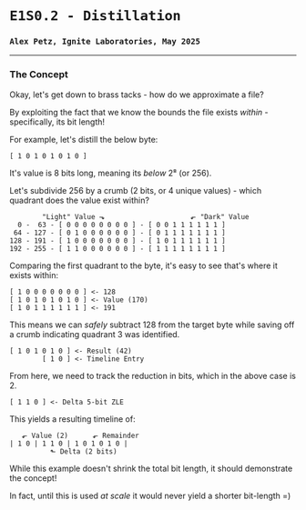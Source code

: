 # `E1S0.2 - Distillation`
### `Alex Petz, Ignite Laboratories, May 2025`

---

### The Concept
Okay, let's get down to brass tacks - how do we approximate a file?

By exploiting the fact that we know the bounds the file exists _within_ - specifically, its bit length!

For example, let's distill the below byte:

    [ 1 0 1 0 1 0 1 0 ]

It's value is 8 bits long, meaning its _below_ 2⁸ (or 256).

Let's subdivide 256 by a crumb (2 bits, or 4 unique values) - which quadrant does the value exist within?

            "Light" Value ⬎                     ⬐ "Dark" Value
      0 -  63 - [ 0 0 0 0 0 0 0 0 ] - [ 0 0 1 1 1 1 1 1 ]
     64 - 127 - [ 0 1 0 0 0 0 0 0 ] - [ 0 1 1 1 1 1 1 1 ]
    128 - 191 - [ 1 0 0 0 0 0 0 0 ] - [ 1 0 1 1 1 1 1 1 ]
    192 - 255 - [ 1 1 0 0 0 0 0 0 ] - [ 1 1 1 1 1 1 1 1 ]

Comparing the first quadrant to the byte, it's easy to see that's where it exists within:

    [ 1 0 0 0 0 0 0 0 ] <- 128
    [ 1 0 1 0 1 0 1 0 ] <- Value (170) 
    [ 1 0 1 1 1 1 1 1 ] <- 191

This means we can _safely_ subtract 128 from the target byte while saving off a crumb indicating quadrant
3 was identified.

    [ 1 0 1 0 1 0 ] <- Result (42)
            [ 1 0 ] <- Timeline Entry

From here, we need to track the reduction in bits, which in the above case is 2.

    [ 1 1 0 ] <- Delta 5-bit ZLE

This yields a resulting timeline of:

       ⬐ Value (2)      ⬐ Remainder
    | 1 0 | 1 1 0 | 1 0 1 0 1 0 |
              ⬑ Delta (2 bits)

While this example doesn't shrink the total bit length, it should demonstrate the concept!

In fact, until this is used _at scale_ it would never yield a shorter bit-length =)